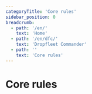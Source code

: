 ```yaml
---
categoryTitle: 'Core rules'
sidebar_position: 0
breadcrumb:
  - path: '/en/'
    text: 'Home'
  - path: '/en/dfc/'
    text: 'Dropfleet Commander'
  - path: ''
    text: 'Core rules'
---
```

# Core rules

<script setup>
  import { pages } from '/pages.js'
  const slug = '/en/dfc/core-rules/'
  const filteredPages = pages.filter(page => page?.href.indexOf(slug) > -1 && page?.href.indexOf('index.html') < 0)
</script>

<div v-for="(category, index) in filteredPages" :key="index">
  <CategoryCard
    :categoryTitle="category.categoryTitle"
    :excerpt="category?.excerpt"
    :image="category?.img"
    :href="category?.href" />
</div>
